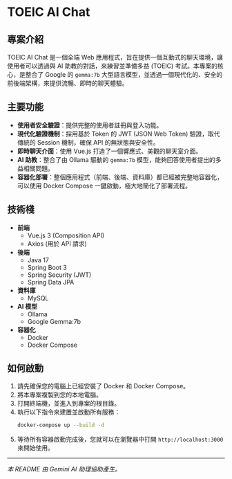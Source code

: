 # TOEIC AI Chat

## 專案介紹

TOEIC AI Chat 是一個全端 Web 應用程式，旨在提供一個互動式的聊天環境，讓使用者可以透過與 AI 助教的對話，來練習並準備多益 (TOEIC) 考試。本專案的核心，是整合了 Google 的 `gemma:7b` 大型語言模型，並透過一個現代化的、安全的前後端架構，來提供流暢、即時的聊天體驗。

## 主要功能

- **使用者安全驗證**：提供完整的使用者註冊與登入功能。
- **現代化驗證機制**：採用基於 Token 的 JWT (JSON Web Token) 驗證，取代傳統的 Session 機制，確保 API 的無狀態與安全性。
- **即時聊天介面**：使用 Vue.js 打造了一個響應式、美觀的聊天室介面。
- **AI 助教**：整合了由 Ollama 驅動的 `gemma:7b` 模型，能夠回答使用者提出的多益相關問題。
- **容器化部署**：整個應用程式（前端、後端、資料庫）都已經被完整地容器化，可以使用 Docker Compose 一鍵啟動，極大地簡化了部署流程。

## 技術棧

- **前端**
  - Vue.js 3 (Composition API)
  - Axios (用於 API 請求)
- **後端**
  - Java 17
  - Spring Boot 3
  - Spring Security (JWT)
  - Spring Data JPA
- **資料庫**
  - MySQL
- **AI 模型**
  - Ollama
  - Google Gemma:7b
- **容器化**
  - Docker
  - Docker Compose

## 如何啟動

1.  請先確保您的電腦上已經安裝了 Docker 和 Docker Compose。
2.  將本專案複製到您的本地電腦。
3.  打開終端機，並進入到專案的根目錄。
4.  執行以下指令來建置並啟動所有服務：
    ```sh
    docker-compose up --build -d
    ```
5.  等待所有容器啟動完成後，您就可以在瀏覽器中打開 `http://localhost:3000` 來開始使用。

---
*本 README 由 Gemini AI 助理協助產生。*
